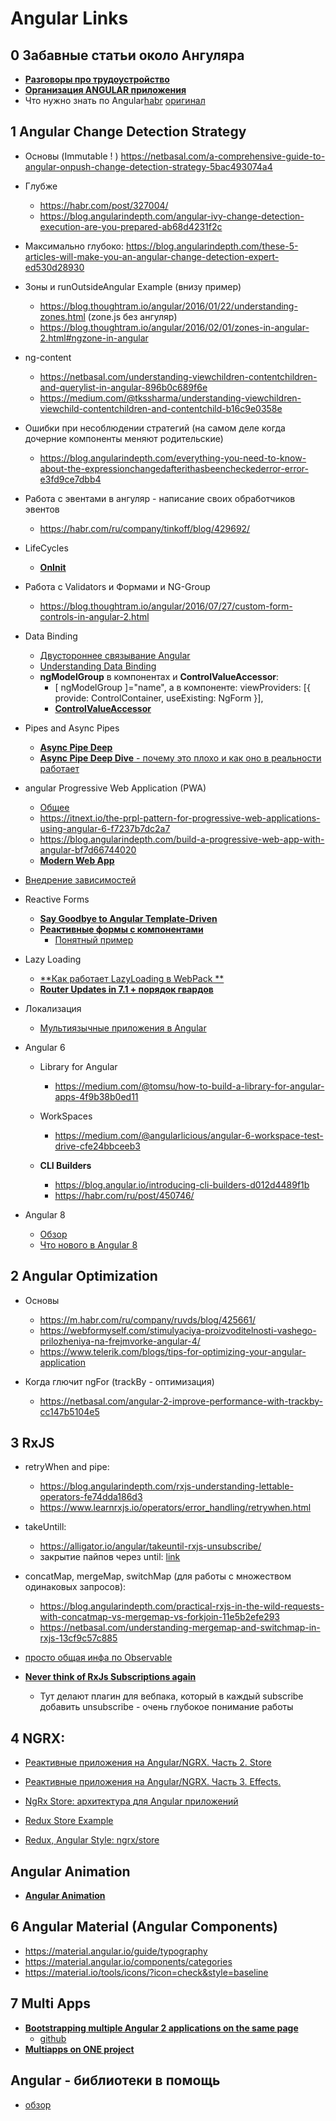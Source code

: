 # Angular Links

## 0 Забавные статьи около Ангуляра
- [**Разговоры про трудоустройство**](https://medium.com/@michelestieven/angular-recurring-problems-i-face-as-a-front-end-consultant-d2a9c1826a3a)
- [**Организация ANGULAR приложения**](https://frontend.consulting/building-an-enterprise-grade-angular-project-structure)
- Что нужно знать по Angular[habr](https://habr.com/ru/company/alconost/blog/455906/)  [оригинал](https://medium.com/better-programming/19-things-you-need-to-learn-to-become-an-effective-angular-developer-c0ccfa51222a)


## 1 Angular Change Detection Strategy
- Основы (Immutable ! ) https://netbasal.com/a-comprehensive-guide-to-angular-onpush-change-detection-strategy-5bac493074a4
- Глубже
	- https://habr.com/post/327004/
	- https://blog.angularindepth.com/angular-ivy-change-detection-execution-are-you-prepared-ab68d4231f2c
- Максимально глубоко: https://blog.angularindepth.com/these-5-articles-will-make-you-an-angular-change-detection-expert-ed530d28930

- Зоны и runOutsideAngular Example (внизу пример)
	- https://blog.thoughtram.io/angular/2016/01/22/understanding-zones.html   (zone.js без ангуляр)
	- https://blog.thoughtram.io/angular/2016/02/01/zones-in-angular-2.html#ngzone-in-angular

- ng-content
	- https://netbasal.com/understanding-viewchildren-contentchildren-and-querylist-in-angular-896b0c689f6e
	- https://medium.com/@tkssharma/understanding-viewchildren-viewchild-contentchildren-and-contentchild-b16c9e0358e

- Ошибки при несоблюдении стратегий (на самом деле когда дочерние компоненты меняют родительские)  
	- https://blog.angularindepth.com/everything-you-need-to-know-about-the-expressionchangedafterithasbeencheckederror-error-e3fd9ce7dbb4

- Работа с эвентами в ангуляр - написание своих обработчиков эвентов
	- https://habr.com/ru/company/tinkoff/blog/429692/

- LifeCycles
	- [**OnInit**](https://ultimatecourses.com/blog/exploring-angular-lifecycle-hooks-oninit)

- Работа с Validators и Формами и NG-Group
	- https://blog.thoughtram.io/angular/2016/07/27/custom-form-controls-in-angular-2.html
	
- Data Binding
	- [Двустороннее связывание Angular](https://habr.com/ru/post/453696/)
	- [Understanding Data Binding](https://blog.bitsrc.io/data-binding-in-angular-cbc433481cec)
	- **ngModelGroup** в компонентах и **ControlValueAccessor**:
		- [ ngModelGroup ]="name", а в компоненте: viewProviders: [{ provide: ControlContainer, useExisting: NgForm }],
		- [**ControlValueAccessor**](https://habr.com/ru/company/tinkoff/blog/443714/)

- Pipes and Async Pipes
	- [**Async Pipe Deep**](https://medium.com/better-programming/angular-rxjs-async-pipe-deep-dive-2510b56f793a)
	- [**Async Pipe Deep Dive** - почему это плохо и как оно в реальности работает](https://medium.com/@erxk_verduin/angular-rxjs-async-pipe-deep-dive-2510b56f793a)

- angular Progressive Web Application (PWA)
	- [Общее](https://habr.com/ru/post/303626/)
	- https://itnext.io/the-prpl-pattern-for-progressive-web-applications-using-angular-6-f7237b7dc2a7
	- https://blog.angularindepth.com/build-a-progressive-web-app-with-angular-bf7d66744020
	- [**Modern Web App**](https://habr.com/ru/post/432368/)

- [Внедрение зависимостей](https://habr.com/ru/post/429342/)

- Reactive Forms  
	- [**Say Goodbye to Angular Template-Driven**](https://netbasal.com/why-its-time-to-say-goodbye-to-angular-template-driven-forms-350c11d004b)
	- [**Реактивные формы с компонентами**](https://itnext.io/partial-reactive-form-with-angular-components-443ca06d8419)
		- [Понятный пример](https://stackblitz.com/edit/monolithic-reactive-form?file=app%2Fapp.component.html)

- Lazy Loading  
	- [**Как работает LazyLoading в WebPack **](https://ultimatecourses.com/blog/lazy-loading-angular-code-splitting-webpack)
	- [**Router Updates in 7.1 + порядок гвардов**](https://blog.angularindepth.com/new-in-angular-v7-1-updates-to-the-router-fd67d526ad05)

- Локализация
	- [Мультиязычные приложения в Angular](https://habr.com/ru/post/446402/)


- Angular 6
	- Library for Angular
		- https://medium.com/@tomsu/how-to-build-a-library-for-angular-apps-4f9b38b0ed11  

	- WorkSpaces
		- https://medium.com/@angularlicious/angular-6-workspace-test-drive-cfe24bbceeb3  

	- **CLI Builders**  
		- https://blog.angular.io/introducing-cli-builders-d012d4489f1b
		- https://habr.com/ru/post/450746/

- Angular 8
	- [Обзор](https://medium.com/webbdev/angular-4c42d86eaa62)
	- [Что нового в Angular 8](https://habr.com/ru/post/455493/)



## 2 Angular Optimization 
- Основы
	- https://m.habr.com/ru/company/ruvds/blog/425661/
	- https://webformyself.com/stimulyaciya-proizvoditelnosti-vashego-prilozheniya-na-frejmvorke-angular-4/
	- https://www.telerik.com/blogs/tips-for-optimizing-your-angular-application

- Когда глючит ngFor  (trackBy - оптимизация)
	- https://netbasal.com/angular-2-improve-performance-with-trackby-cc147b5104e5
		


## 3 RxJS
- retryWhen and pipe:
	- https://blog.angularindepth.com/rxjs-understanding-lettable-operators-fe74dda186d3 
	- https://www.learnrxjs.io/operators/error_handling/retrywhen.html
- takeUntill:
	- https://alligator.io/angular/takeuntil-rxjs-unsubscribe/
	- закрытие пайпов через until: [link](https://medium.com/@benlesh/rxjs-dont-unsubscribe-6753ed4fda87)

- concatMap, mergeMap, switchMap (для работы с множеством одинаковых запросов):
	- https://blog.angularindepth.com/practical-rxjs-in-the-wild-requests-with-concatmap-vs-mergemap-vs-forkjoin-11e5b2efe293
	- https://netbasal.com/understanding-mergemap-and-switchmap-in-rxjs-13cf9c57c885

- [просто общая инфа по Observable](https://habr.com/post/337512/) 
- [**Never think of RxJs Subscriptions again**](https://blog.angularindepth.com/having-fun-with-angular-and-typescript-transformers-2c2296845c56)
	- Тут делают плагин для вебпака, который в каждый subscribe добавить unsubscribe - очень глубокое понимание работы

## 4 NGRX:  
- [Реактивные приложения на Angular/NGRX. Часть 2. Store](https://medium.com/@demyanyuk/%D1%80%D0%B5%D0%B0%D0%BA%D1%82%D0%B8%D0%B2%D0%BD%D1%8B%D0%B5-%D0%BF%D1%80%D0%B8%D0%BB%D0%BE%D0%B6%D0%B5%D0%BD%D0%B8%D1%8F-%D0%BD%D0%B0-angular-ngrx-%D1%87%D0%B0%D1%81%D1%82%D1%8C-2-1412bc9adf17)
- [Реактивные приложения на Angular/NGRX. Часть 3. Effects.](https://medium.com/@demyanyuk/%D1%80%D0%B5%D0%B0%D0%BA%D1%82%D0%B8%D0%B2%D0%BD%D1%8B%D0%B5-%D0%BF%D1%80%D0%B8%D0%BB%D0%BE%D0%B6%D0%B5%D0%BD%D0%B8%D1%8F-%D0%BD%D0%B0-angular-ngrx-%D1%87%D0%B0%D1%81%D1%82%D1%8C-3-effects-6f4b34dfa289)
- [NgRx Store: архитектура для Angular приложений](https://golosay.net/ngrx-store-architecture/)

- [Redux Store Example](https://www.telerik.com/blogs/building-a-food-store-using-redux-and-angular)
- [Redux, Angular Style: ngrx/store](https://blog.usejournal.com/redux-angular-style-ngrx-store-b2876280708e)
		
## Angular Animation
- [**Angular Animation**](https://medium.com/@GrandSchtroumpf/a-journey-into-angular-animation-f3360739c705)

## 6 Angular Material (Angular Components)
- https://material.angular.io/guide/typography  
- https://material.angular.io/components/categories  
- https://material.io/tools/icons/?icon=check&style=baseline  


## 7 Multi Apps
- [**Bootstrapping multiple Angular 2 applications on the same page**](https://blog.sstorie.com/bootstrapping-multiple-angular-2-applications-on-the-same-page/)
	- [github](https://github.com/sstorie/experiments/blob/master/angular2-multiple-applications/index.html)
- [**Multiapps on ONE project**](https://github.com/angular/angular-cli/wiki/stories-multiple-apps)

## Angular - библиотеки в помощь
- [обзор](https://www.telerik.com/blogs/17-angular-libraries-you-should-know-about)
